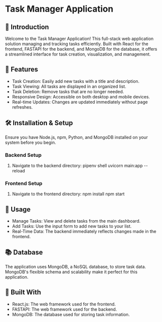 # Task Manager Application

## 🌟 Introduction
Welcome to the Task Manager Application! This full-stack web application solution managing and tracking tasks efficiently. Built with React for the frontend, FASTAPI for the backend, and MongoDB for the database, it offers a streamlined interface for task creation, visualization, and management.

## 🚀 Features
- Task Creation: Easily add new tasks with a title and description.
- Task Viewing: All tasks are displayed in an organized list.
- Task Deletion: Remove tasks that are no longer needed.
- Responsive Design: Accessible on both desktop and mobile devices.
- Real-time Updates: Changes are updated immediately without page refreshes.

## 🛠️ Installation & Setup
Ensure you have Node.js, npm, Python, and MongoDB installed on your system before you begin.

### Backend Setup
1. Navigate to the backend directory:
pipenv shell
uvicorn main:app --reload


### Frontend Setup
1. Navigate to the frontend directory:
npm install
npm start

## 📄 Usage
- Manage Tasks: View and delete tasks from the main dashboard.
- Add Tasks: Use the input form to add new tasks to your list.
- Real-Time Data: The backend immediately reflects changes made in the frontend.

## 📚 Database
The application uses MongoDB, a NoSQL database, to store task data. MongoDB's flexible schema and scalability make it perfect for this application.

## 🧰 Built With
- React.js: The web framework used for the frontend.
- FASTAPI: The web framework used for the backend.
- MongoDB: The database used for storing task information.

